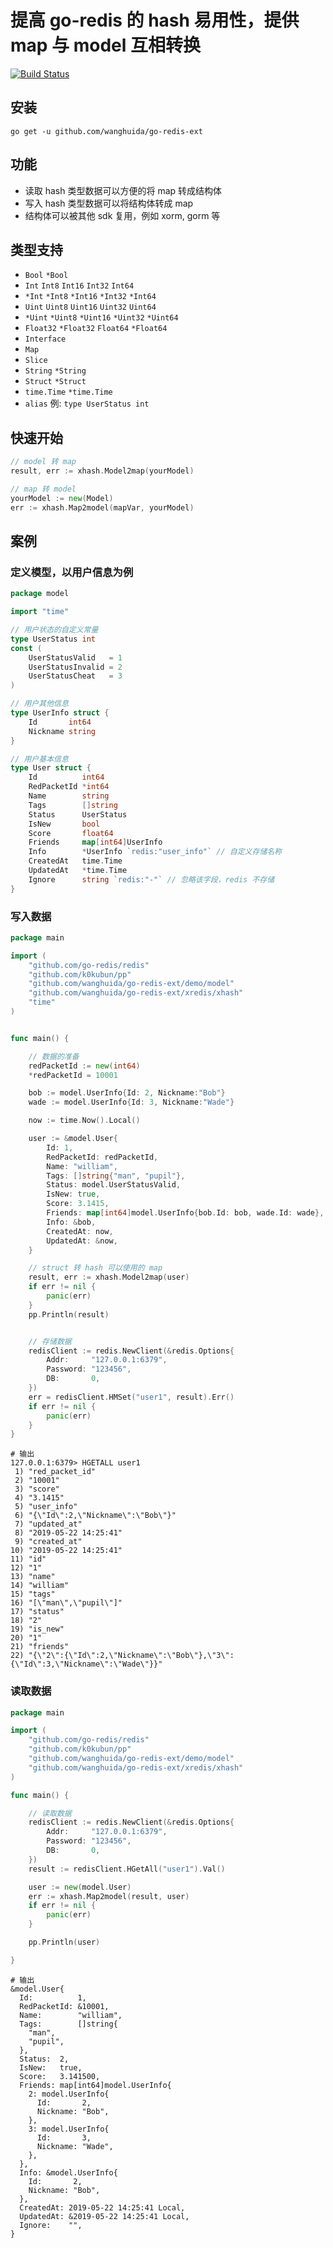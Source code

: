 # 提高 go-redis 的 hash 易用性，提供 map 与 model 互相转换


[![Build Status](https://travis-ci.org/wanghuida/go-redis-ext.svg?branch=master)](https://travis-ci.org/wanghuida/go-redis-ext)

## 安装

```shell
go get -u github.com/wanghuida/go-redis-ext
```

## 功能

- 读取 hash 类型数据可以方便的将 map 转成结构体
- 写入 hash 类型数据可以将结构体转成 map
- 结构体可以被其他 sdk 复用，例如 xorm, gorm 等

## 类型支持

- `Bool` `*Bool`
- `Int` `Int8` `Int16` `Int32` `Int64`
- `*Int` `*Int8` `*Int16` `*Int32` `*Int64`
- `Uint` `Uint8` `Uint16` `Uint32` `Uint64`
- `*Uint` `*Uint8` `*Uint16` `*Uint32` `*Uint64`
- `Float32` `*Float32` `Float64` `*Float64`
- `Interface`
- `Map`
- `Slice`
- `String` `*String`
- `Struct` `*Struct`
- `time.Time` `*time.Time`
- `alias` 例: `type UserStatus int`

## 快速开始

```go
// model 转 map
result, err := xhash.Model2map(yourModel)

// map 转 model
yourModel := new(Model)
err := xhash.Map2model(mapVar, yourModel)
```


## 案例

### 定义模型，以用户信息为例

```go
package model

import "time"

// 用户状态的自定义常量
type UserStatus int
const (
	UserStatusValid   = 1
	UserStatusInvalid = 2
	UserStatusCheat   = 3
)

// 用户其他信息
type UserInfo struct {
	Id       int64
	Nickname string
}

// 用户基本信息
type User struct {
	Id          int64
	RedPacketId *int64
	Name        string
	Tags        []string
	Status      UserStatus
	IsNew       bool
	Score       float64
	Friends     map[int64]UserInfo
	Info        *UserInfo `redis:"user_info"` // 自定义存储名称
	CreatedAt   time.Time
	UpdatedAt   *time.Time
	Ignore      string `redis:"-"` // 忽略该字段，redis 不存储
}

```

### 写入数据

```go
package main

import (
	"github.com/go-redis/redis"
	"github.com/k0kubun/pp"
	"github.com/wanghuida/go-redis-ext/demo/model"
	"github.com/wanghuida/go-redis-ext/xredis/xhash"
	"time"
)


func main() {

	// 数据的准备
	redPacketId := new(int64)
	*redPacketId = 10001

	bob := model.UserInfo{Id: 2, Nickname:"Bob"}
	wade := model.UserInfo{Id: 3, Nickname:"Wade"}

	now := time.Now().Local()

	user := &model.User{
		Id: 1,
		RedPacketId: redPacketId,
		Name: "william",
		Tags: []string{"man", "pupil"},
		Status: model.UserStatusValid,
		IsNew: true,
		Score: 3.1415,
		Friends: map[int64]model.UserInfo{bob.Id: bob, wade.Id: wade},
		Info: &bob,
		CreatedAt: now,
		UpdatedAt: &now,
	}

	// struct 转 hash 可以使用的 map
	result, err := xhash.Model2map(user)
	if err != nil {
		panic(err)
	}
	pp.Println(result)


	// 存储数据
	redisClient := redis.NewClient(&redis.Options{
		Addr:     "127.0.0.1:6379",
		Password: "123456",
		DB:       0,
	})
	err = redisClient.HMSet("user1", result).Err()
	if err != nil {
		panic(err)
	}
}

```

```shell
# 输出
127.0.0.1:6379> HGETALL user1
 1) "red_packet_id"
 2) "10001"
 3) "score"
 4) "3.1415"
 5) "user_info"
 6) "{\"Id\":2,\"Nickname\":\"Bob\"}"
 7) "updated_at"
 8) "2019-05-22 14:25:41"
 9) "created_at"
10) "2019-05-22 14:25:41"
11) "id"
12) "1"
13) "name"
14) "william"
15) "tags"
16) "[\"man\",\"pupil\"]"
17) "status"
18) "2"
19) "is_new"
20) "1"
21) "friends"
22) "{\"2\":{\"Id\":2,\"Nickname\":\"Bob\"},\"3\":{\"Id\":3,\"Nickname\":\"Wade\"}}"
```

### 读取数据

```go
package main

import (
	"github.com/go-redis/redis"
	"github.com/k0kubun/pp"
	"github.com/wanghuida/go-redis-ext/demo/model"
	"github.com/wanghuida/go-redis-ext/xredis/xhash"
)

func main() {

	// 读取数据
	redisClient := redis.NewClient(&redis.Options{
		Addr:     "127.0.0.1:6379",
		Password: "123456",
		DB:       0,
	})
	result := redisClient.HGetAll("user1").Val()

	user := new(model.User)
	err := xhash.Map2model(result, user)
	if err != nil {
		panic(err)
	}

	pp.Println(user)

}
```


```shell
# 输出
&model.User{
  Id:          1,
  RedPacketId: &10001,
  Name:        "william",
  Tags:        []string{
    "man",
    "pupil",
  },
  Status:  2,
  IsNew:   true,
  Score:   3.141500,
  Friends: map[int64]model.UserInfo{
    2: model.UserInfo{
      Id:       2,
      Nickname: "Bob",
    },
    3: model.UserInfo{
      Id:       3,
      Nickname: "Wade",
    },
  },
  Info: &model.UserInfo{
    Id:       2,
    Nickname: "Bob",
  },
  CreatedAt: 2019-05-22 14:25:41 Local,
  UpdatedAt: &2019-05-22 14:25:41 Local,
  Ignore:    "",
}
```

